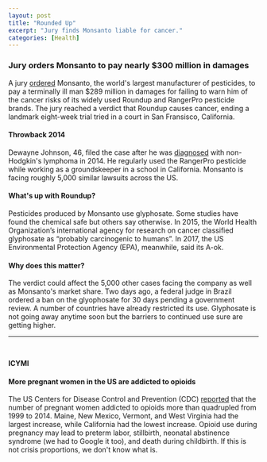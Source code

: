 ```yaml
---
layout: post
title: "Rounded Up"
excerpt: "Jury finds Monsanto liable for cancer."
categories: [Health]
---
```


### Jury orders Monsanto to pay nearly $300 million in damages

A jury <a href="https://www.reuters.com/article/us-monsanto-cancer-lawsuit/monsanto-ordered-to-pay-289-million-in-worlds-first-roundup-cancer-trial-idUSKBN1KV2HB" target="_blank">ordered</a> Monsanto, the world's largest manufacturer of pesticides, to pay a terminally ill man $289 million in damages for failing to warn him of the cancer risks of its widely used Roundup and RangerPro pesticide brands. The jury reached a verdict that Roundup causes cancer, ending a landmark eight-week trial tried in a court in San Fransisco, California.

#### Throwback 2014

Dewayne Johnson, 46, filed the case after he was <a href="https://www.theguardian.com/business/2018/aug/10/monsanto-trial-cancer-dewayne-johnson-ruling" target="_blank">diagnosed</a> with non-Hodgkin's lymphoma in 2014. He regularly used the RangerPro pesticide while working as a groundskeeper in a school in California. Monsanto is facing roughly 5,000 similar lawsuits across the US.

#### What's up with Roundup?

Pesticides produced by Monsanto use glyphosate. Some studies have found the chemical safe but others say otherwise. In 2015, the World Health Organization’s international agency for research on cancer classified glyphosate as “probably carcinogenic to humans”. In 2017, the US Environmental Protection Agency (EPA), meanwhile, said its A-ok.

#### Why does this matter?

The verdict could affect the 5,000 other cases facing the company as well as Monsanto's market share. Two days ago, a federal judge in Brazil ordered a ban on the glyophosate for 30 days pending a government review. A number of countries have already restricted its use. Glyphosate is not going away anytime soon but the barriers to continued use sure are getting higher.

* * *
<br />

**ICYMI**

#### **More pregnant women in the US are addicted to opioids**

The US Centers for Disease Control and Prevention (CDC) <a href="https://www.cdc.gov/mmwr/volumes/67/wr/mm6731a1.htm?s_cid=mm6731a1_w" target="_blank">reported</a> that the number of pregnant women addicted to opioids more than quadrupled from 1999 to 2014. Maine, New Mexico, Vermont, and West Virginia had the largest increase, while California had the lowest increase. Opioid use during pregnancy may lead to preterm labor, stillbirth, neonatal abstinence syndrome (we had to Google it too), and death during childbirth. If this is not crisis proportions, we don't know what is. 
